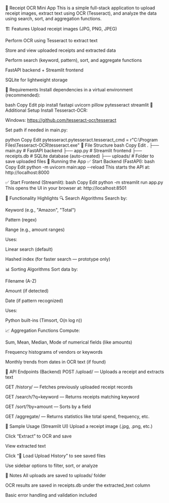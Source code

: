 🧾 Receipt OCR Mini App
This is a simple full-stack application to upload receipt images, extract text using OCR (Tesseract), and analyze the data using search, sort, and aggregation functions.

🏗️ Features
Upload receipt images (JPG, PNG, JPEG)

Perform OCR using Tesseract to extract text

Store and view uploaded receipts and extracted data

Perform search (keyword, pattern), sort, and aggregate functions

FastAPI backend + Streamlit frontend

SQLite for lightweight storage

🧰 Requirements
Install dependencies in a virtual environment (recommended):

bash
Copy
Edit
pip install fastapi uvicorn pillow pytesseract streamlit
🔧 Additional Setup
Install Tesseract-OCR:

Windows: https://github.com/tesseract-ocr/tesseract

Set path if needed in main.py:

python
Copy
Edit
pytesseract.pytesseract.tesseract_cmd = r"C:\Program Files\Tesseract-OCR\tesseract.exe"
📁 File Structure
bash
Copy
Edit
.
├── main.py         # FastAPI backend
├── app.py          # Streamlit frontend
├── receipts.db     # SQLite database (auto-created)
├── uploads/        # Folder to save uploaded files
🚀 Running the App
✅ Start Backend (FastAPI):
bash
Copy
Edit
python -m uvicorn main:app --reload
This starts the API at:
http://localhost:8000

✅ Start Frontend (Streamlit):
bash
Copy
Edit
python -m streamlit run app.py
This opens the UI in your browser at:
http://localhost:8501

🧪 Functionality Highlights
🔍 Search Algorithms
Search by:

Keyword (e.g., "Amazon", "Total")

Pattern (regex)

Range (e.g., amount ranges)

Uses:

Linear search (default)

Hashed index (for faster search — prototype only)

📊 Sorting Algorithms
Sort data by:

Filename (A-Z)

Amount (if detected)

Date (if pattern recognized)

Uses:

Python built-ins (Timsort, O(n log n))

📈 Aggregation Functions
Compute:

Sum, Mean, Median, Mode of numerical fields (like amounts)

Frequency histograms of vendors or keywords

Monthly trends from dates in OCR text (if found)

🔄 API Endpoints (Backend)
POST /upload/ — Uploads a receipt and extracts text

GET /history/ — Fetches previously uploaded receipt records

GET /search/?q=keyword — Returns receipts matching keyword

GET /sort/?by=amount — Sorts by a field

GET /aggregate/ — Returns statistics like total spend, frequency, etc.

📓 Sample Usage (Streamlit UI)
Upload a receipt image (.jpg, .png, etc.)

Click “Extract” to OCR and save

View extracted text

Click “📜 Load Upload History” to see saved files

Use sidebar options to filter, sort, or analyze

🧹 Notes
All uploads are saved to uploads/ folder

OCR results are saved in receipts.db under the extracted_text column

Basic error handling and validation included
